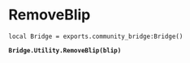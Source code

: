 # RemoveBlip



<pre class="language-lua"><code class="lang-lua">local Bridge = exports.community_bridge:Bridge()

<strong>Bridge.Utility.RemoveBlip(blip)
</strong>
</code></pre>

